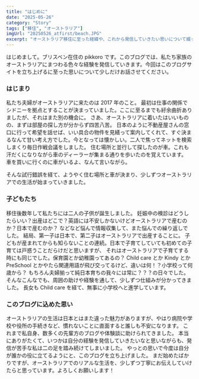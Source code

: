 ```yaml
---
title: "はじめに"
date: "2025-05-26"
category: "Story"
tags: ["移住", "オーストラリア"]
imgUrl: "20250526_atfirst/beach.JPG"
excerpt: "オーストラリア移住に至った経緯や、これから発信していきたい思いについて綴っています。"
---
```


はじめまして。ブリスベン在住の pikkoro です。このブログでは、私たち家族のオーストラリアにまつわる色々な経験を発信していきます。今回はこのブログサイトを立ち上げるに至った思いについて少しだけお話させてください。

### はじまり

私たち夫婦がオーストラリアに来たのは 2017 年のこと。
最初は仕事の関係でシドニーを拠点とすることが決まっていました。ここに至るまでも紆余曲折ありましたが、それはまた別の機会に。
さあ、オーストラリアに着いたはいいものの、まずは部屋の探し方が分からず四苦八苦。
日本のように不動産屋さんの窓口に行って希望を話せば、いい具合の物件を見繕って案内してくれて、すぐ決まるなんて甘い考え方でした。今となっては懐かしい。二人で焦ってネットを検索しまくり毎日作戦会議をしました。
住む場所と並行して探したのが車。これも汗だくになりながら車のディーラーが集まる通りを歩いたのを覚えています。
車を買いに行くのに車がいるよ、なんて言いながら。

そんな試行錯誤を経て、ようやく住む場所と車が決まり、少しずつオーストラリアでの生活が始まっていきました。

### 子どもたち

移住後数年して私たちには二人の子供が誕生しました。
妊娠中の検診はどうしたらいい？出産はどこで？英語には不安しかないけどオーストラリアで産むのか？日本で産むのか？
などなど悩んで情報収集して、また悩んでの繰り返しでした。
結局、第一子は日本で、第二子はオーストラリアで出産することに。
子どもが産まれてからも知らないことの連続。日本で子育てしていても初めての子育ては戸惑うことだらけだと思いますが、
それはオーストラリアで子育てする時にも同じでした。保育園とか幼稚園ってあるの？
Child care とか Kindy とか PreSchool とかやたら関連用語が飛び交ってるけど、違いは何！？小学校って何歳から？
もちろん夫婦揃って純日本育ちの我々には常に？？？の日々でした。
そんなこんなでも、周囲の助けや経験を通して、少しずつ仕組みが分かってきました。
長女も Child care を経て、無事に小学校へと進学しています。

### このブログに込めた思い

オーストラリアの生活は日本とはまた違った魅力がありますが、やはり病院や学校や役所の手続きなど、慣れないことに直面すると誰しも不安になります。
これまで私自身、数多くの先輩方のブログや体験談に助けられてきました。
本当にありがたくて、いつかは自分の経験を発信していきたいなと思いながらも、発信が苦手な私は二の足を踏み続けてしまいました。
やっとの思いで今度は自分が誰かの役に立てるようにと、このブログを立ち上げました。
まだ始めたばかりですが、オーストラリアでのリアルな生活を、少しずつ丁寧にお伝えしていけたらと思っています。よろしくお願いします！
